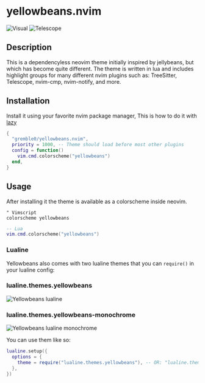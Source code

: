 # yellowbeans.nvim
![Visual](https://github.com/gremble0/yellowbeans.nvim/assets/45577341/f5766b1e-bc21-48ea-a69e-9579cf0e412f)
![Telescope](https://github.com/gremble0/yellowbeans.nvim/assets/45577341/c0cda149-45e1-487f-aa44-c345689aafea)

## Description
This is a dependencyless neovim theme initially inspired by jellybeans, but which has become quite different. The theme is written in lua and includes highlight groups for many different nvim plugins such as: TreeSitter, Telescope, nvim-cmp, nvim-notify, and more.

## Installation
Install it using your favorite nvim package manager, This is how to do it with [lazy](https://github.com/folke/lazy.nvim)

```lua
{
  "gremble0/yellowbeans.nvim",
  priority = 1000, -- Theme should load before most other plugins
  config = function()
    vim.cmd.colorscheme("yellowbeans")
  end,
}
```

## Usage
After installing it the theme is available as a colorscheme inside neovim.

```vim
" Vimscript
colorscheme yellowbeans
```

```lua
-- Lua
vim.cmd.colorscheme("yellowbeans")
```

### Lualine
Yellowbeans also comes with two lualine themes that you can `require()` in your lualine config:

### lualine.themes.yellowbeans
![Yellowbeans lualine](https://github.com/gremble0/yellowbeans.nvim/assets/45577341/94b4fd28-af92-4eb7-9669-31ab64bbe02a)
### lualine.themes.yellowbeans-monochrome
![Yellowbeans lualine monochrome](https://github.com/gremble0/yellowbeans.nvim/assets/45577341/fe0f0e64-4a71-45c6-ae2b-07760d7b813c)

You can use them like so:
```lua
lualine.setup({
  options = {
    theme = require("lualine.themes.yellowbeans"), -- OR: "lualine.themes.yellowbeans-monochrome"
  },
})
```
